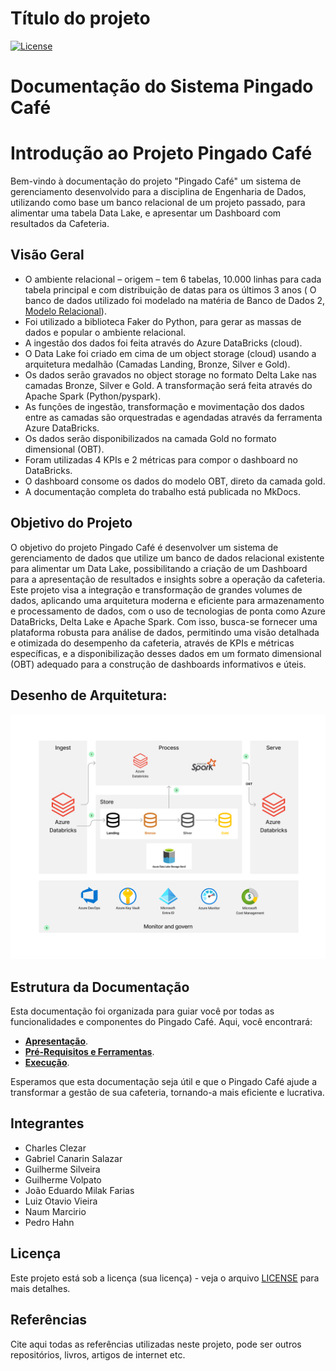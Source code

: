 # Título do projeto

[![License](https://img.shields.io/badge/License-MIT-blue.svg)](LICENSE)

# Documentação do Sistema Pingado Café

# Introdução ao Projeto Pingado Café

Bem-vindo à documentação do projeto "Pingado Café" um sistema de gerenciamento desenvolvido para a disciplina de Engenharia de Dados, utilizando como base um banco relacional de um projeto passado, para alimentar uma tabela Data Lake, e apresentar um Dashboard com resultados da Cafeteria.

## Visão Geral

- O ambiente relacional – origem – tem 6 tabelas, 10.000 linhas para cada tabela principal e com distribuição de datas para os últimos 3 anos ( O banco de dados utilizado foi modelado na matéria de Banco de Dados 2, [Modelo Relacional](https://dbdiagram.io/d/6499ee8e02bd1c4a5e18a355)).
- Foi utilizado a biblioteca Faker do Python, para gerar as massas de dados e popular o ambiente relacional.
- A ingestão dos dados foi feita através do Azure DataBricks (cloud).
- O Data Lake foi criado em cima de um object storage (cloud) usando a arquitetura medalhão (Camadas Landing, Bronze, Silver e Gold).
- Os dados serão gravados no object storage no formato Delta Lake nas camadas Bronze, Silver e Gold.
  A transformação será feita através do Apache Spark (Python/pyspark).
- As funções de ingestão, transformação e movimentação dos dados entre as camadas são
  orquestradas e agendadas através da ferramenta Azure DataBricks.
- Os dados serão disponibilizados na camada Gold no formato dimensional (OBT).
- Foram utilizadas 4 KPIs e 2 métricas para compor o dashboard no DataBricks.
- O dashboard consome os dados do modelo OBT, direto da camada gold.
- A documentação completa do trabalho está publicada no MkDocs.

## Objetivo do Projeto

O objetivo do projeto Pingado Café é desenvolver um sistema de gerenciamento de dados que utilize um banco de dados relacional existente para alimentar um Data Lake, possibilitando a criação de um Dashboard para a apresentação de resultados e insights sobre a operação da cafeteria. Este projeto visa a integração e transformação de grandes volumes de dados, aplicando uma arquitetura moderna e eficiente para armazenamento e processamento de dados, com o uso de tecnologias de ponta como Azure DataBricks, Delta Lake e Apache Spark. Com isso, busca-se fornecer uma plataforma robusta para análise de dados, permitindo uma visão detalhada e otimizada do desempenho da cafeteria, através de KPIs e métricas específicas, e a disponibilização desses dados em um formato dimensional (OBT) adequado para a construção de dashboards informativos e úteis.

## Desenho de Arquitetura:

![image](./mkdocs/docs/images/DIAGRAMA%20ETL.png)

## Estrutura da Documentação

Esta documentação foi organizada para guiar você por todas as funcionalidades e componentes do Pingado Café. Aqui, você encontrará:

- **[Apresentação](./index.md)**.
- **[Pré-Requisitos e Ferramentas](./prerequisitos.md)**.
- **[Execução](./comoExecutar.md)**.

Esperamos que esta documentação seja útil e que o Pingado Café ajude a transformar a gestão de sua cafeteria, tornando-a mais eficiente e lucrativa.

## Integrantes

- Charles Clezar
- Gabriel Canarin Salazar
- Guilherme Silveira
- Guilherme Volpato
- João Eduardo Milak Farias
- Luiz Otavio Vieira
- Naum Marcirio
- Pedro Hahn


## Licença

Este projeto está sob a licença (sua licença) - veja o arquivo [LICENSE](https://github.com/GuilhermeVolpato/Engenharia-de-dados/blob/main/License/license.md) para mais detalhes.

## Referências

Cite aqui todas as referências utilizadas neste projeto, pode ser outros repositórios, livros, artigos de internet etc.



